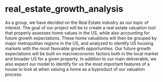 # real_estate_growth_analysis
As a group, we have decided on the Real Estate industry as our topic of interest. The goal of our project will be to create a real estate valuation tool that properly assesses home values in the US, while also accounting for future growth expectations. These home valuations will then be grouped by major metropolitan regions in the US, and analyzed to identify US housing markets with the most favorable growth opportunities. Our future growth expectations will be built on macroeconomic factors both in the local market and broader US for a given property. In addition to our main deliverable, we also expect our model to identify for us the most important features of a house to look at when valuing a home as a byproduct of our valuation process. 

